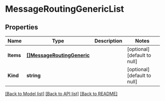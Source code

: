 # MessageRoutingGenericList

## Properties
Name | Type | Description | Notes
------------ | ------------- | ------------- | -------------
**Items** | [**[]MessageRoutingGeneric**](messageRouting_generic.md) |  | [optional] [default to null]
**Kind** | **string** |  | [optional] [default to null]

[[Back to Model list]](../README.md#documentation-for-models) [[Back to API list]](../README.md#documentation-for-api-endpoints) [[Back to README]](../README.md)


